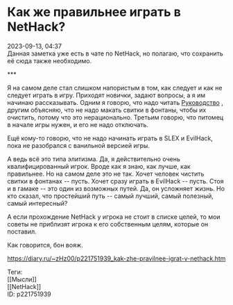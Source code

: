 Как же правильнее играть в NetHack?
====================================

   
 2023-09-13, 04:37   
  Данная заметка уже есть в чате по NetHack, но полагаю, что сохранить её сюда также необходимо.   
   
 \*\*\*   
   
 Я на самом деле стал слишком напористым в том, как следует и как не следует играть в игру. Приходят новички, задают вопросы, а я им начинаю рассказывать. Одним я говорю, что надо читать  [Руководство](https://nethack-rutext.info/doku.php/wiki/guidebook)  , другим объясняю, что не надо макать свитки в фонтаны, чтобы их очистить, потому что это нерационально. Третьим говорю, что питомец в начале игры нужен, и его не надо отключать.   
   
 Ещё кому-то говорю, что не надо начинать играть в SLEX и EvilHack, пока не разобрался с ванильной версией игры.   
   
 А ведь всё это типа элитизма. Да, я действительно очень квалифицированный игрок. Вроде как я знаю, как лучше, как правильнее. Но на самом деле это не так. Хочет человек чистить свитки в фонтанах -- пусть. Хочет сразу играть в EvilHack -- пусть. Стоя и в гамаке -- это один из возможных путей. Да, он усложняет жизнь. Но кто сказал, что простейший путь -- самый лучший, самый полезный, самый интересный?   
   
 А если прохождение NetHack у игрока не стоит в списке целей, то мои советы не приблизят игрока к его собственным целям, которые он поставил.   
   
 Как говорится, бон вояж.   
    
 <https://diary.ru/~zHz00/p221751939_kak-zhe-pravilnee-igrat-v-nethack.htm>   
   
 Теги:   
 [[Мысли]]   
 [[NetHack]]   
 ID: p221751939